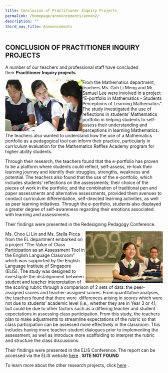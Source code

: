 ```yaml
---
title: Conclusion of Practitioner Inquiry Projects
permalink: /homepage/announcements/annon2/
description: ""
third_nav_title: Announcements
---
```

## CONCLUSION OF PRACTITIONER INQUIRY PROJECTS

A number of our teachers and professional staff have concluded their **Practitioner Inquiry projects**

<img src="/images/eryang_shujuin_COI (1).jpg" style="width:49%" align=left>
From the Mathematics department, teachers Ms. Goh Li Meng and Mr. Samuel Lee were involved in a project “E-portfolio in Mathematics - Students Perceptions of Learning Mathematics". The study investigated the use of reflections in students’ Mathematics portfolio in helping students to self-assess their understanding and perceptions in learning Mathematics. The teachers also wanted to understand how the use of a Mathematics portfolio as a pedagogical tool can inform their practice, particularly in curriculum evaluation for the Mathematics Raffles Academy program for higher ability students.

Through their research, the teachers found that the e-portfolio has proven to be a platform where students could reflect, self-assess, re-look their learning journey and identify their struggles, strengths, weakness and potential. The teachers also found that the use of the e-portfolio, which includes students’ reflections on the assessments; their choice of the pieces of work in the portfolio; and the combination of traditional pen and paper assessments and alternative assessments, provided them avenues to conduct curriculum differentiation, self-directed learning activities, as well as peer learning initiatives. Through the e-portfolio, students also displayed a greater degree of self-awareness regarding their emotions associated with learning and assessments.

Their findings were presented in the Redesigning Pedagogy Conference.

<img src="/images/value of class paerticipation.jpg" style="width:49%" align=right>
Ms. Choo Li Lin and Ms. Stella Picca from the EL department embarked on a project “The Value of Class Participation as an Assessment Tool in the English Language Classroom” which was supported by the English Language Institute of Singapore (ELIS). The study was designed to investigate the dis/alignment between student and teacher interpretation of the scoring rubric through a comparison of 2 sets of data: the peer-assigned scores and teacher-assigned scores. From quantitative analyses, the teachers found that there were  differences arising in scores which were not due to students’ academic level (i.e., whether they are in Year 3 or 4), but could be due to other factors such as a differing teacher and student expectations in assessing class participation. From this study, the teachers plan to make adjustments to streamline expectations of the rubric so that class participation can be assessed more effectively in the classroom. This includes having more teacher-student dialogues prior to implementing the assessment, as well as introduce more scaffolding to interpret the rubric and structure the class discussions.

Their findings were presented in the ELIS Conference. The report can be accessed via the ELIS website [here](http://www.elis.moe.edu.sg/research/elis-research-fund/erf-reports) . **SITE NOT FOUND**

To learn more about the other research projects, click [here](https://www.rgs.edu.sg/rgsperl/research/research-projects/all-projects) .